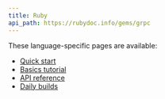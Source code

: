 ```yaml
---
title: Ruby
api_path: https://rubydoc.info/gems/grpc
---
```


These language-specific pages are available:

- [Quick start](quickstart/)
- [Basics tutorial](basics/)
- [API reference](api)
- [Daily builds](daily-builds)
